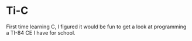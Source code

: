 # Ti-C

First time learning C, I figured it would be fun to get a look at
programming a TI-84 CE I have for school.
